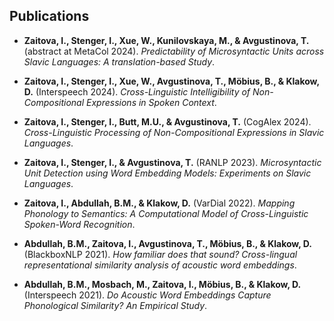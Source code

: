 ## Publications

- **Zaitova, I., Stenger, I., Xue, W., Kunilovskaya, M., & Avgustinova, T.** (abstract at MetaCol 2024). *Predictability of Microsyntactic Units across Slavic Languages: A translation-based Study*.

- **Zaitova, I., Stenger, I., Xue, W., Avgustinova, T., Möbius, B., & Klakow, D.** (Interspeech 2024). *Cross-Linguistic Intelligibility of Non-Compositional Expressions in Spoken Context*.

- **Zaitova, I., Stenger, I., Butt, M.U., & Avgustinova, T.** (CogAlex 2024). *Cross-Linguistic Processing of Non-Compositional Expressions in Slavic Languages*.

- **Zaitova, I., Stenger, I., & Avgustinova, T.** (RANLP 2023). *Microsyntactic Unit Detection using Word Embedding Models: Experiments on Slavic Languages*.

- **Zaitova, I., Abdullah, B.M., & Klakow, D.** (VarDial 2022). *Mapping Phonology to Semantics: A Computational Model of Cross-Linguistic Spoken-Word Recognition*.

- **Abdullah, B.M., Zaitova, I., Avgustinova, T., Möbius, B., & Klakow, D.** (BlackboxNLP 2021). *How familiar does that sound? Cross-lingual representational similarity analysis of acoustic word embeddings*.

- **Abdullah, B.M., Mosbach, M., Zaitova, I., Möbius, B., & Klakow, D.** (Interspeech 2021). *Do Acoustic Word Embeddings Capture Phonological Similarity? An Empirical Study*.
